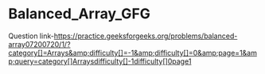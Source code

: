 # Balanced_Array_GFG
Question link-https://practice.geeksforgeeks.org/problems/balanced-array07200720/1/?category[]=Arrays&amp;difficulty[]=-1&amp;difficulty[]=0&amp;page=1&amp;query=category[]Arraysdifficulty[]-1difficulty[]0page1
